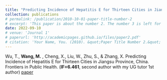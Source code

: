 ```yaml
---
title: "Predicting Incidence of Hepatitis E for Thirteen Cities in Jiangsu Province, China."
collection: publications
# permalink: /publication/2010-10-01-paper-title-number-2
# excerpt: 'This paper is about the number 2. The number 3 is left for future work.'
date: 2022-09-10
# venue: 'Journal 1'
# paperurl: 'http://academicpages.github.io/files/paper2.pdf'
# citation: 'Your Name, You. (2010). &quot;Paper Title Number 2.&quot; <i>Journal 1</i>. 1(2).'
---
```

Wu, T., **Wang, M.** , Cheng, X., Liu, W., Zhu, S., & Zhang, X. Predicting Incidence of Hepatitis E for Thirteen Cities in Jiangsu Province, China. Frontiers in Public Health. (**IF=6.461**, second author with my UG tutor 1st author)  [paper](https://pubmed.ncbi.nlm.nih.gov/36262244/)